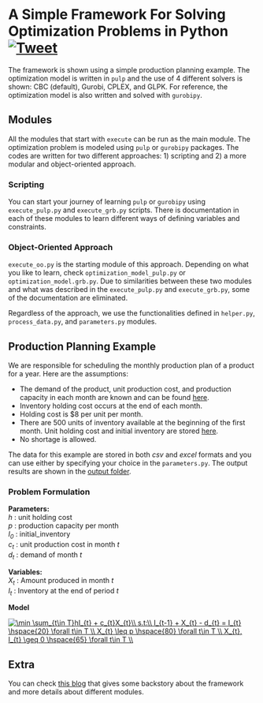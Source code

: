 # A Simple Framework For Solving Optimization Problems in Python  [![Tweet](https://img.shields.io/twitter/url/http/shields.io.svg?style=social)](https://twitter.com/intent/tweet?text=Tutorial%3A%20A%20Simple%20Framework%20For%20Solving%20Optimization%20Problems%20in%20Python&url=https://github.com/ekhoda/optimization-tutorial&via=EhsanKhoda&hashtags=python,orms,programming,optimization)
The framework is shown using a simple production planning example. The optimization model is written in `pulp` and the use of 4 different solvers is shown: CBC (default), Gurobi, CPLEX, and GLPK.
For reference, the optimization model is also written and solved with `gurobipy`.

## Modules
All the modules that start with `execute` can be run as the main module. The optimization problem is modeled using `pulp` or `gurobipy` packages. The codes are written for two different approaches: 1) scripting and 2) a more modular and object-oriented approach. 

### Scripting
You can start your journey of learning `pulp` or `gurobipy` using `execute_pulp.py` and `execute_grb.py` scripts. There is documentation in each of these modules to learn different ways of defining variables and constraints.

### Object-Oriented Approach
`execute_oo.py` is the starting module of this approach. Depending on what you like to learn, check `optimization_model_pulp.py` or `optimization_model.grb.py`. Due to similarities between these two modules and what was described in the `execute_pulp.py` and `execute_grb.py`, some of the documentation are eliminated.

Regardless of the approach, we use the functionalities defined in `helper.py`, `process_data.py`, and `parameters.py` modules.

## Production Planning Example
We are responsible for scheduling the monthly production plan of a product for a year. Here are the assumptions:
- The demand of the product, unit production cost, and production capacity in each month are known and can be found [here](data/csv/input_data.csv).
- Inventory holding cost occurs at the end of each month.
- Holding cost is $8 per unit per month.
- There are 500 units of inventory available at the beginning of the first month. Unit holding cost and initial inventory are stored [here](data/csv/parameters.csv).
- No shortage is allowed.

The data for this example are stored in both *csv* and *excel* formats and you can use either by specifying your choice in the `parameters.py`. The output results are shown in the [output folder](output).

### Problem Formulation
**Parameters:**  
*h* : unit holding cost  
*p* : production capacity per month  
*I<sub>0</sub>* : initial_inventory  
*c<sub>t</sub>* : unit production cost in month *t*  
*d<sub>t</sub>* : demand of month *t*  

**Variables:**  
*X<sub>t</sub>* : Amount produced in month *t*  
*I<sub>t</sub>* : Inventory at the end of period *t*  

**Model**  

<a href="https://www.codecogs.com/eqnedit.php?latex=\min&space;\sum_{t\in&space;T}hI_{t}&space;&plus;&space;c_{t}X_{t}\\&space;s.t:\\&space;I_{t-1}&space;&plus;&space;X_{t}&space;-&space;d_{t}&space;=&space;I_{t}&space;\hspace{20}&space;\forall&space;t\in&space;T&space;\\&space;X_{t}&space;\leq&space;p&space;\hspace{80}&space;\forall&space;t\in&space;T&space;\\&space;X_{t},&space;I_{t}&space;\geq&space;0&space;\hspace{65}&space;\forall&space;t\in&space;T&space;\\" target="_blank"><img src="https://latex.codecogs.com/gif.latex?\min&space;\sum_{t\in&space;T}hI_{t}&space;&plus;&space;c_{t}X_{t}\\&space;s.t:\\&space;I_{t-1}&space;&plus;&space;X_{t}&space;-&space;d_{t}&space;=&space;I_{t}&space;\hspace{20}&space;\forall&space;t\in&space;T&space;\\&space;X_{t}&space;\leq&space;p&space;\hspace{80}&space;\forall&space;t\in&space;T&space;\\&space;X_{t},&space;I_{t}&space;\geq&space;0&space;\hspace{65}&space;\forall&space;t\in&space;T&space;\\" title="\min \sum_{t\in T}hI_{t} + c_{t}X_{t}\\ s.t:\\ I_{t-1} + X_{t} - d_{t} = I_{t} \hspace{20} \forall t\in T \\ X_{t} \leq p \hspace{80} \forall t\in T \\ X_{t}, I_{t} \geq 0 \hspace{65} \forall t\in T \\" /></a>


## Extra
You can check [this blog](https://medium.com/@ehsankhoda/tutorial-a-simple-framework-for-optimization-programming-in-python-using-pulp-and-gurobi-1e73e76532f2) that gives some backstory about the framework and more details about different modules.

